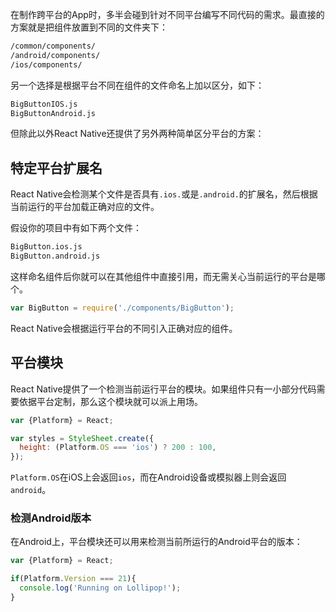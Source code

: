在制作跨平台的App时，多半会碰到针对不同平台编写不同代码的需求。最直接的方案就是把组件放置到不同的文件夹下： 

```sh
/common/components/   
/android/components/   
/ios/components/
```

另一个选择是根据平台不同在组件的文件命名上加以区分，如下：

```sh
BigButtonIOS.js
BigButtonAndroid.js
```

但除此以外React Native还提供了另外两种简单区分平台的方案：

## 特定平台扩展名
React Native会检测某个文件是否具有`.ios.`或是`.android.`的扩展名，然后根据当前运行的平台加载正确对应的文件。 

假设你的项目中有如下两个文件：

```sh
BigButton.ios.js
BigButton.android.js
```

这样命名组件后你就可以在其他组件中直接引用，而无需关心当前运行的平台是哪个。

```javascript
var BigButton = require('./components/BigButton');
```

React Native会根据运行平台的不同引入正确对应的组件。

## 平台模块
React Native提供了一个检测当前运行平台的模块。如果组件只有一小部分代码需要依据平台定制，那么这个模块就可以派上用场。

```javascript
var {Platform} = React;

var styles = StyleSheet.create({
  height: (Platform.OS === 'ios') ? 200 : 100,
});
```

`Platform.OS`在iOS上会返回`ios`，而在Android设备或模拟器上则会返回`android`。

### 检测Android版本
在Android上，平台模块还可以用来检测当前所运行的Android平台的版本：

```javascript
var {Platform} = React;

if(Platform.Version === 21){
  console.log('Running on Lollipop!');
}
```
